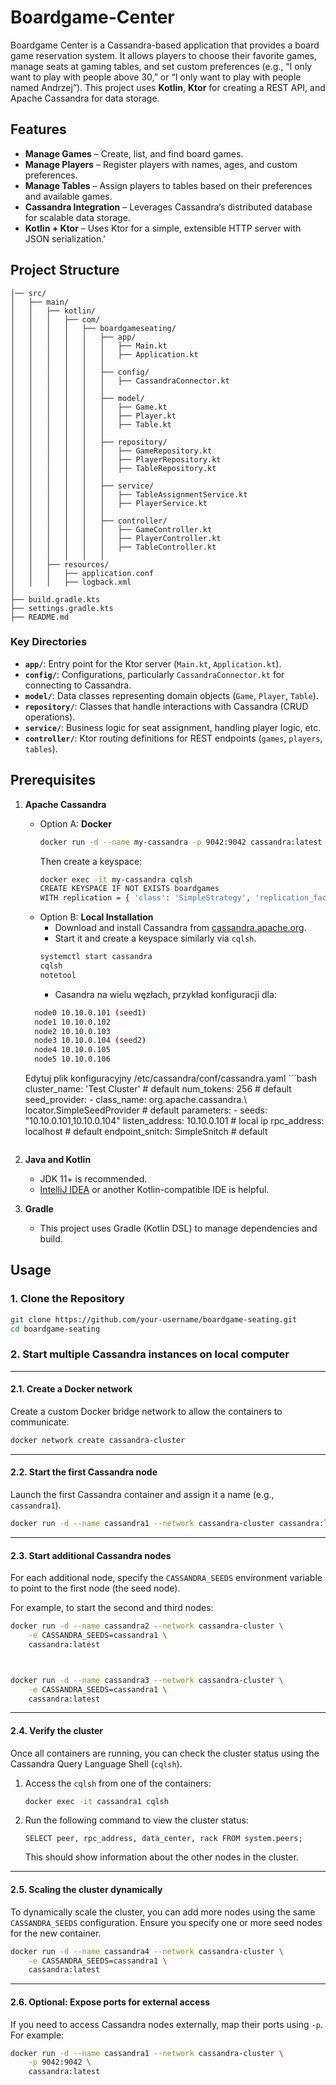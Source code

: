 # Boardgame-Center

Boardgame Center is a Cassandra-based application that provides a board game reservation system. It allows players to choose their favorite games, manage seats at gaming tables, and set custom preferences (e.g., “I only want to play with people above 30,” or “I only want to play with people named Andrzej”). This project uses **Kotlin**, **Ktor** for creating a REST API, and Apache Cassandra for data storage.

## Features

- **Manage Games** – Create, list, and find board games.
- **Manage Players** – Register players with names, ages, and custom preferences.
- **Manage Tables** – Assign players to tables based on their preferences and available games.
- **Cassandra Integration** – Leverages Cassandra’s distributed database for scalable data storage.
- **Kotlin + Ktor** – Uses Ktor for a simple, extensible HTTP server with JSON serialization.'

## Project Structure

```boardgame-seating/
│── src/
│   ├── main/
│   │   ├── kotlin/
│   │   │   ├── com/
│   │   │   │   ├── boardgameseating/
│   │   │   │   │   ├── app/
│   │   │   │   │   │   ├── Main.kt
│   │   │   │   │   │   ├── Application.kt
│   │   │   │   │   │
│   │   │   │   │   ├── config/
│   │   │   │   │   │   ├── CassandraConnector.kt
│   │   │   │   │   │
│   │   │   │   │   ├── model/
│   │   │   │   │   │   ├── Game.kt
│   │   │   │   │   │   ├── Player.kt
│   │   │   │   │   │   ├── Table.kt
│   │   │   │   │   │
│   │   │   │   │   ├── repository/
│   │   │   │   │   │   ├── GameRepository.kt
│   │   │   │   │   │   ├── PlayerRepository.kt
│   │   │   │   │   │   ├── TableRepository.kt
│   │   │   │   │   │
│   │   │   │   │   ├── service/
│   │   │   │   │   │   ├── TableAssignmentService.kt
│   │   │   │   │   │   ├── PlayerService.kt
│   │   │   │   │   │
│   │   │   │   │   ├── controller/
│   │   │   │   │   │   ├── GameController.kt
│   │   │   │   │   │   ├── PlayerController.kt
│   │   │   │   │   │   ├── TableController.kt
│   │   │   │   │   │
│   │   ├── resources/
│   │   │   ├── application.conf
│   │   │   ├── logback.xml
│
├── build.gradle.kts
├── settings.gradle.kts
├── README.md
```

### Key Directories

- **`app/`**: Entry point for the Ktor server (`Main.kt`, `Application.kt`).
- **`config/`**: Configurations, particularly `CassandraConnector.kt` for connecting to Cassandra.
- **`model/`**: Data classes representing domain objects (`Game`, `Player`, `Table`).
- **`repository/`**: Classes that handle interactions with Cassandra (CRUD operations).
- **`service/`**: Business logic for seat assignment, handling player logic, etc.
- **`controller/`**: Ktor routing definitions for REST endpoints (`games`, `players`, `tables`).

## Prerequisites

1. **Apache Cassandra**
   - Option A: **Docker**
     ```bash
     docker run -d --name my-cassandra -p 9042:9042 cassandra:latest
     ```
     Then create a keyspace:
     ```bash
     docker exec -it my-cassandra cqlsh
     CREATE KEYSPACE IF NOT EXISTS boardgames
     WITH replication = { 'class': 'SimpleStrategy', 'replication_factor': 1 };
     ```
   - Option B: **Local Installation**
      - Download and install Cassandra from [cassandra.apache.org](https://cassandra.apache.org/_/download.html).
      - Start it and create a keyspace similarly via `cqlsh`.
     ```bash
     systemctl start cassandra
     cqlsh
     notetool
     ```
     - Casandra na wielu węzłach, przykład konfiguracji dla:
    ```bash
      node0 10.10.0.101 (seed1)
      node1 10.10.0.102
      node2 10.10.0.103
      node3 10.10.0.104 (seed2)
      node4 10.10.0.105
      node5 10.10.0.106
    ```
    Edytuj plik konfiguracyjny /etc/cassandra/conf/cassandra.yaml
       ```bash
         cluster_name: 'Test Cluster'       # default
         num_tokens: 256                    # default
         seed_provider:
         - class_name: org.apache.cassandra.\\
         locator.SimpleSeedProvider         # default
         parameters:
         - seeds: "10.10.0.101,10.10.0.104"
         listen_address: 10.10.0.101        # local ip
         rpc_address: localhost             # default
         endpoint_snitch: SimpleSnitch      # default
    ```

3. **Java and Kotlin**
   - JDK 11+ is recommended.
   - [IntelliJ IDEA](https://www.jetbrains.com/idea/) or another Kotlin-compatible IDE is helpful.

4. **Gradle**
   - This project uses Gradle (Kotlin DSL) to manage dependencies and build.

## Usage

### 1. Clone the Repository

```bash
git clone https://github.com/your-username/boardgame-seating.git
cd boardgame-seating
```

### 2. Start multiple Cassandra instances on local computer

---

#### **2.1. Create a Docker network**
Create a custom Docker bridge network to allow the containers to communicate.

```bash
docker network create cassandra-cluster
```

---

#### **2.2. Start the first Cassandra node**

Launch the first Cassandra container and assign it a name (e.g., `cassandra1`).

```bash
docker run -d --name cassandra1 --network cassandra-cluster cassandra:latest
```

---

#### **2.3. Start additional Cassandra nodes**
For each additional node, specify the `CASSANDRA_SEEDS` environment variable to point to the first node (the seed node).

For example, to start the second and third nodes:

```bash
docker run -d --name cassandra2 --network cassandra-cluster \
    -e CASSANDRA_SEEDS=cassandra1 \
    cassandra:latest



docker run -d --name cassandra3 --network cassandra-cluster \
    -e CASSANDRA_SEEDS=cassandra1 \
    cassandra:latest
```

---

#### **2.4. Verify the cluster**
Once all containers are running, you can check the cluster status using the Cassandra Query Language Shell (`cqlsh`).

1. Access the `cqlsh` from one of the containers:

   ```bash
   docker exec -it cassandra1 cqlsh
   ```

2. Run the following command to view the cluster status:

   ```cql
   SELECT peer, rpc_address, data_center, rack FROM system.peers;
   ```

   This should show information about the other nodes in the cluster.

---

#### **2.5. Scaling the cluster dynamically**
To dynamically scale the cluster, you can add more nodes using the same `CASSANDRA_SEEDS` configuration. Ensure you specify one or more seed nodes for the new container.

```bash
docker run -d --name cassandra4 --network cassandra-cluster \
    -e CASSANDRA_SEEDS=cassandra1 \
    cassandra:latest
```

---

#### **2.6. Optional: Expose ports for external access**
If you need to access Cassandra nodes externally, map their ports using `-p`. For example:

```bash
docker run -d --name cassandra1 --network cassandra-cluster \
    -p 9042:9042 \
    cassandra:latest
```
